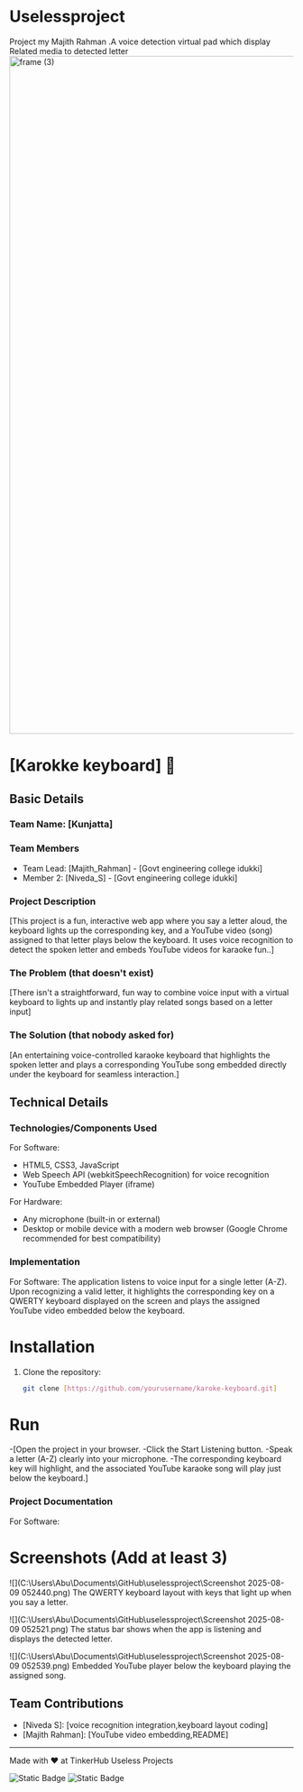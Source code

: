 # Uselessproject
Project my Majith Rahman .A voice detection virtual pad which display Related media to detected letter
<img width="3188" height="1202" alt="frame (3)" src="https://github.com/user-attachments/assets/517ad8e9-ad22-457d-9538-a9e62d137cd7" />


# [Karokke keyboard] 🎯


## Basic Details
### Team Name: [Kunjatta]


### Team Members
- Team Lead: [Majith_Rahman] - [Govt engineering college idukki]
- Member 2: [Niveda_S] - [Govt engineering college idukki]

### Project Description
[This project is a fun, interactive web app where you say a letter aloud, the keyboard lights up the corresponding key, and a YouTube video (song) assigned to that letter plays below the keyboard. It uses voice recognition to detect the spoken letter and embeds YouTube videos for karaoke fun..]

### The Problem (that doesn't exist)
[There isn't a straightforward, fun way to combine voice input with a virtual keyboard to lights up and instantly play related songs based on a letter input]

### The Solution (that nobody asked for)
[An entertaining voice-controlled karaoke keyboard that highlights the spoken letter and plays a corresponding YouTube song embedded directly under the keyboard for seamless interaction.]

## Technical Details
### Technologies/Components Used
For Software:  
- HTML5, CSS3, JavaScript  
- Web Speech API (webkitSpeechRecognition) for voice recognition  
- YouTube Embedded Player (iframe)  

For Hardware:
- Any microphone (built-in or external)  
- Desktop or mobile device with a modern web browser (Google Chrome recommended for best compatibility)  

### Implementation
For Software:
The application listens to voice input for a single letter (A-Z). Upon recognizing a valid letter, it highlights the corresponding key on a QWERTY keyboard displayed on the screen and plays the assigned YouTube video embedded below the keyboard.
# Installation
1. Clone the repository:  
   ```bash
   git clone [https://github.com/yourusername/karoke-keyboard.git]


# Run
-[Open the project in your browser.
-Click the Start Listening button.
-Speak a letter (A-Z) clearly into your microphone.
-The corresponding keyboard key will highlight, and the associated YouTube karaoke song will play just below the keyboard.]

### Project Documentation
For Software:

# Screenshots (Add at least 3)
![](C:\Users\Abu\Documents\GitHub\uselessproject\Screenshot 2025-08-09 052440.png)
The QWERTY keyboard layout with keys that light up when you say a letter.

![](C:\Users\Abu\Documents\GitHub\uselessproject\Screenshot 2025-08-09 052521.png)
The status bar shows when the app is listening and displays the detected letter.

![](C:\Users\Abu\Documents\GitHub\uselessproject\Screenshot 2025-08-09 052539.png)
Embedded YouTube player below the keyboard playing the assigned song.

## Team Contributions
- [Niveda S]: [voice recognition integration,keyboard layout coding]
- [Majith Rahman]: [YouTube video embedding,README]

---
Made with ❤ at TinkerHub Useless Projects 

![Static Badge](https://img.shields.io/badge/TinkerHub-24?color=%23000000&link=https%3A%2F%2Fwww.tinkerhub.org%2F)
![Static Badge](https://img.shields.io/badge/UselessProjects--25-25?link=https%3A%2F%2Fwww.tinkerhub.org%2Fevents%2FQ2Q1TQKX6Q%2FUseless%2520Projects)